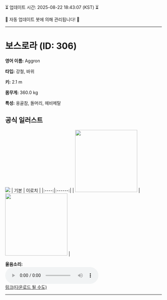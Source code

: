 
⏳ 업데이트 시간: 2025-08-22 18:43:07 (KST) ⏳

🤖 자동 업데이트 봇에 의해 관리됩니다! 🤖

---

# 보스로라 (ID: 306)
**영어 이름:** Aggron

**타입:** 강철, 바위

**키:** 2.1 m

**몸무게:** 360.0 kg

**특성:** 옹골참, 돌머리, 헤비메탈

## 공식 일러스트
![](https://raw.githubusercontent.com/PokeAPI/sprites/master/sprites/pokemon/other/official-artwork/306.png)
| 기본 | 이로치 |
|:----:|:------:|
| <img src="http://play.pokemonshowdown.com/sprites/ani/aggron.gif" width="200"> | <img src="http://play.pokemonshowdown.com/sprites/ani-shiny/aggron.gif" width="200"> |

**울음소리:**<br><audio controls src="https://raw.githubusercontent.com/PokeAPI/cries/main/cries/pokemon/latest/306.ogg"></audio><br> [링크(다운로드 될 수도)](https://raw.githubusercontent.com/PokeAPI/cries/main/cries/pokemon/latest/306.ogg)


---
